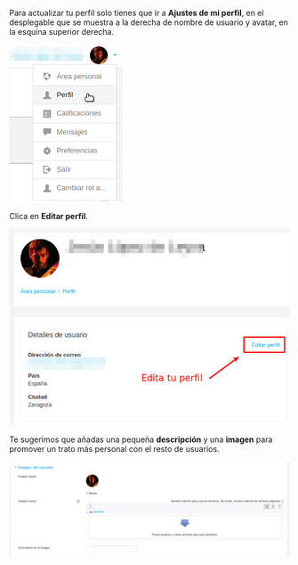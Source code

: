 Para actualizar tu perfil solo tienes que ir a **Ajustes de mi perfil**, en el desplegable que se muestra a la derecha de nombre de usuario y avatar, en la esquina superior derecha.

![](/assets/seleccion-perfil.png)   

Clica en **Editar perfil**.

![](/assets/acceso-edicion-perfil.png)

Te sugerimos que añadas una pequeña **descripción** y una **imagen** para promover un trato más personal con el resto de usuarios.

![](/assets/avatar.png)


